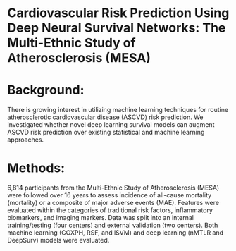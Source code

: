 # Cardiovascular Risk Prediction Using Deep Neural Survival Networks: The Multi-Ethnic Study of Atherosclerosis (MESA)

# Background:
There is growing interest in utilizing machine learning techniques for routine atherosclerotic cardiovascular disease (ASCVD) risk prediction. We investigated whether novel deep learning survival models can augment ASCVD risk prediction over existing statistical and machine learning approaches.

# Methods:
6,814 participants from the Multi-Ethnic Study of Atherosclerosis (MESA) were followed over 16 years to assess incidence of all-cause mortality (mortality) or a composite of major adverse events (MAE). Features were evaluated within the categories of traditional risk factors, inflammatory biomarkers, and imaging markers. Data was split into an internal training/testing (four centers) and external validation (two centers). Both machine learning (COXPH, RSF, and lSVM) and deep learning (nMTLR and DeepSurv) models were evaluated.

